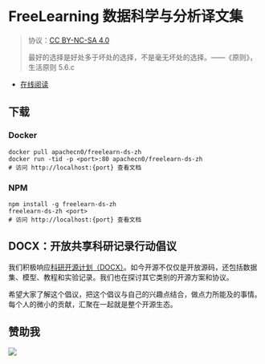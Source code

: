 # FreeLearning 数据科学与分析译文集

> 协议：[CC BY-NC-SA 4.0](http://creativecommons.org/licenses/by-nc-sa/4.0/)
> 
> 最好的选择是好处多于坏处的选择，不是毫无坏处的选择。——《原则》，生活原则 5.6.c

* [在线阅读](https://flds.flygon.net)
## 下载

### Docker

```
docker pull apachecn0/freelearn-ds-zh
docker run -tid -p <port>:80 apachecn0/freelearn-ds-zh
# 访问 http://localhost:{port} 查看文档
```

### NPM

```
npm install -g freelearn-ds-zh
freelearn-ds-zh <port>
# 访问 http://localhost:{port} 查看文档
```

## DOCX：开放共享科研记录行动倡议

我们积极响应[科研开源计划（DOCX）](https://mmcheng.net/docx/)。如今开源不仅仅是开放源码，还包括数据集、模型、教程和实验记录。我们也在探讨其它类别的开源方案和协议。

希望大家了解这个倡议，把这个倡议与自己的兴趣点结合，做点力所能及的事情。每个人的微小的贡献，汇聚在一起就是整个开源生态。

## 赞助我

![](https://img-blog.csdnimg.cn/20200112005920729.png)

